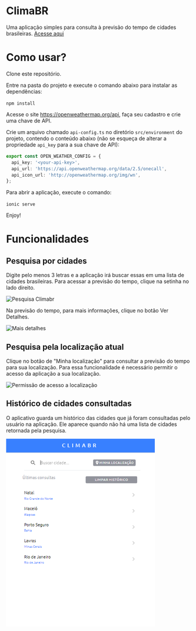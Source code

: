 # ClimaBR

Uma aplicação simples para consulta à previsão do tempo de cidades brasileiras.
[Acesse aqui](https://climabr-trabalho.web.app/home)

# Como usar?

Clone este repositório.

Entre na pasta do projeto e execute o comando abaixo para instalar as dependências:

`npm install`

Acesse o site https://openweathermap.org/api, faça seu cadastro e crie uma chave de API.

Crie um arquivo chamado `api-config.ts` no diretório `src/environment` do projeto, contendo o conteúdo abaixo (não se esqueça de alterar a propriedade `api_key` para a sua chave de API):

```ts
export const OPEN_WEATHER_CONFIG = {
  api_key: '<your-api-key>',
  api_url: 'https://api.openweathermap.org/data/2.5/onecall',
  api_icon_url: 'http://openweathermap.org/img/wn',
};
```

Para abrir a aplicação, execute o comando:

`ionic serve`

Enjoy!

# Funcionalidades

## Pesquisa por cidades

Digite pelo menos 3 letras e a aplicação irá buscar essas em uma lista de cidades brasileiras. Para acessar a previsão do tempo, clique na setinha no lado direito. 

![Pesquisa Climabr](img-readme/pesquisa.PNG)

Na previsão do tempo, para mais informações, clique no botão Ver Detalhes.

![Mais detalhes](img-readme/previsão.PNG)

## Pesquisa pela localização atual

Clique no botão de "Minha localização" para consultar a previsão do tempo para sua localização. Para essa funcionalidade é necessário permitir o acesso da aplicação a sua localização.

![Permissão de acesso a localização](img-readme/permissão.PNG)

## Histórico de cidades consultadas

O aplicativo guarda um histórico das cidades que já foram consultadas pelo usuário na aplicação. Ele aparece quando não há uma lista de cidades retornada pela pesquisa.

![Histórico de cidades](img-readme/historico.PNG)
